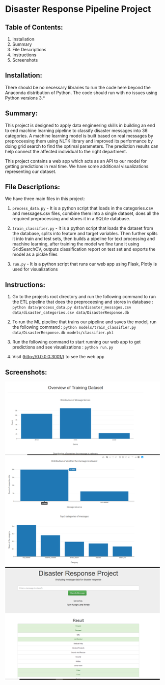 # Disaster Response Pipeline Project

## Table of Contents:

1. Installation
2. Summary
3. File Descriptions
4. Instructions
5. Screenshots

## Installation:

There should be no necessary libraries to run the code here beyond the Anaconda distribution of Python. The code should run with no issues using Python versions 3.* 

## Summary: 

This project is designed to apply data engineering skills in building an end to end machine learning pipeline to classify disaster messages into 36 categories. A machine learning model is built based on real messages by preproceesing them using NLTK library and improved its performance by doing grid search to find the optimal parameters. The prediction results can help connect the affected individual to the right department.

This project contains a web app which acts as an API to our model for getting predictions in real time. We have some additional visualizations representing our dataset.

## File Descriptions:

We have three main files in this project:

1. `process_data.py` - It is a python script that loads in the categories.csv and messages.csv files, combine them into a single dataset, does all the required preprocessing and stores it in a SQLite database.

2. `train_classifier.py` - It is a python script that loads the dataset from the database, splits into feature and target variables. Then further splits it into train and test sets, then builds a pipeline for text processing and machine learning, after training the model we fine tune it using GridSearchCV, outputs classification report on test set and exports the model as a pickle files

3. `run.py` - It is a python script that runs our web app using Flask, Plotly is used for visualizations

## Instructions:

1. Go to the projects root directory and run the following command to run the ETL pipeline that does the preproceesing and stores in database : `python data/process_data.py data/disaster_messages.csv data/disaster_categories.csv data/DisasterResponse.db`

2. To run the ML pipeline that trains our pipeline and saves the model, run the following command : `python models/train_classifier.py data/DisasterResponse.db models/classifier.pkl`

3. Run the following command to start running our web app to get predictions and see visualizations : `python run.py`

4. Visit (http://0.0.0.0:3001/) to see the web app

## Screenshots:

![](pic1.PNG)
![](pic2.PNG)
![](pic3.PNG)
